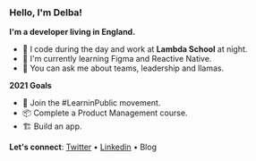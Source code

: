 ### Hello, I'm Delba! 

**I'm a developer living in England.**

- 🦙 I code during the day and work at **Lambda School** at night. 
- 🌱 I'm currently learning Figma and Reactive Native.
- 💬 You can ask me about teams, leadership and llamas.

**2021 Goals**
- 🔭 Join the #LearninPublic movement.
- 📦 Complete a Product Management course.
- 🏗️ Build an app.
 
**Let's connect**: [Twitter](https://twitter.com/delba_oliveira) • [Linkedin](https://www.linkedin.com/in/delbaoliveira/) • Blog
